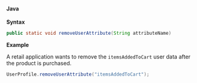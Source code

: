 #### Java

**Syntax**

```java
public static void removeUserAttribute(String attributeName)
```

**Example**

A retail application wants to remove the `itemsAddedToCart` user data after the product is purchased.

```java
UserProfile.removeUserAttribute("itemsAddedToCart");
```